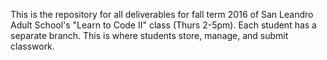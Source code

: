 This is the repository for all deliverables for fall term 2016 of San Leandro Adult School's "Learn to Code II" class (Thurs 2-5pm). Each student has a separate branch. This is where students store, manage, and submit classwork.
